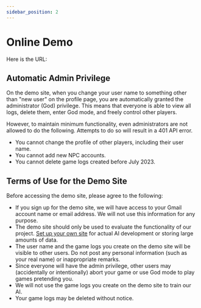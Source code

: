 ```yaml
---
sidebar_position: 2
---
```


# Online Demo

Here is the URL:

## Automatic Admin Privilege

On the demo site, when you change your user name to something other than "new user" on the profile page, you are automatically granted the administrator (God) privilege. This means that everyone is able to view all logs, delete them, enter God mode, and freely control other players.

However, to maintain minimum functionality, even administrators are not allowed to do the following. Attempts to do so will result in a 401 API error.

- You cannot change the profile of other players, including their user name.
- You cannot add new NPC accounts.
- You cannot delete game logs created before July 2023.

## Terms of Use for the Demo Site

Before accessing the demo site, please agree to the following:

- If you sign up for the demo site, we will have access to your Gmail account name or email address. We will not use this information for any purpose.
- The demo site should only be used to evaluate the functionality of our project. [Set up your own site](./install) for actual AI development or storing large amounts of data.
- The user name and the game logs you create on the demo site will be visible to other users. Do not post any personal information (such as your real name) or inappropriate remarks.
- Since everyone will have the admin privilege, other users may (accidentally or intentionally) abort your game or use God mode to play games pretending you.
- We will not use the game logs you create on the demo site to train our AI.
- Your game logs may be deleted without notice.
